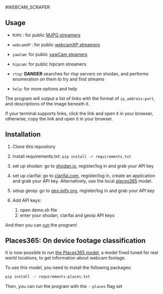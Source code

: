 #WEBCAM_SCRAPER
## Usage

* `MJPG` : for public [MJPG streamers](https://github.com/jacksonliam/mjpg-streamer)

* `webcamXP` : for public [webcamXP streamers](http://www.webcamxp.com/)

* `yawCam`: for public [yawCam steamers](https://www.yawcam.com/)

* `hipcam`: for public hipcam streamers

* `rtsp`: **DANGER** searches for rtsp servers on shodan, and performs enumeration on them to try and find streams

* `help`: for more options and help

The program will output a list of links with the format of `ip_address:port`, and descriptions of the image beneath it.

If your terminal supports links, click the link and open it in your browser, otherwise, copy the link and open it in your browser.

## Installation
1. Clone this repository

2. install requirements.txt: `pip install -r requirements.txt`

3. set up shodan:
   go to [shodan.io](https://shodan.io), register/log in and grab your API key

4. set up clarifai:
   go to [clarifai.com](https://clarifai.com), register/log in, create an application and grab your API key.
   Alternatively, use the local [places365](#places365-on-device-footage-classification) model.

5. setup geoip:
   go to [geo.ipify.org](https://geo.ipify.org), register/log in and grab your API key
   
6. Add API keys:
   1. open demo.sh file
   2. enter your shodan, clarifai and geoip API keys

And then you can [run](#Usage) the program!

## Places365: On device footage classification
It is now possible to run [the Places365 model](https://github.com/CSAILVision/places365),
a model fined tuned for real world locations,
to get information about webcam footage.

To use this model, you need to install the following packages:
```bash
pip install -r requirements-places.txt
```

Then, you can run the program with the `--places` flag set
